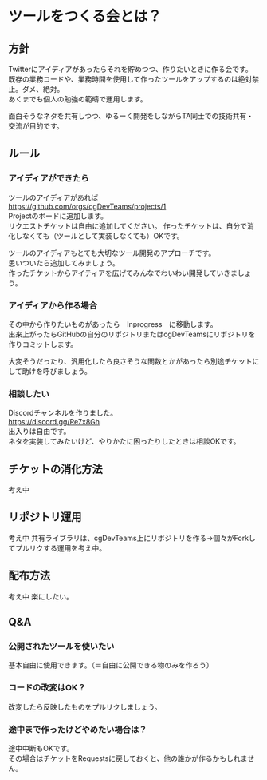 # ツールをつくる会とは？

## 方針

Twitterにアイディアがあったらそれを貯めつつ、作りたいときに作る会です。  
既存の業務コードや、業務時間を使用して作ったツールをアップするのは絶対禁止。ダメ、絶対。  
あくまでも個人の勉強の範疇で運用します。  
  
面白そうなネタを共有しつつ、ゆるーく開発をしながらTA同士での技術共有・交流が目的です。  

## ルール

### アイディアができたら
ツールのアイディアがあれば  
https://github.com/orgs/cgDevTeams/projects/1  
Projectのボードに追加します。  
リクエストチケットは自由に追加してください。
作ったチケットは、自分で消化しなくても（ツールとして実装しなくても）OKです。
  
ツールのアイディアもとても大切なツール開発のアプローチです。  
思いついたら追加してみましょう。  
作ったチケットからアイティアを広げてみんなでわいわい開発していきましょう。  

### アイディアから作る場合

その中から作りたいものがあったら　Inprogress　に移動します。  
出来上がったらGitHubの自分のリポジトリまたはcgDevTeamsにリポジトリを作りコミットします。  
  
大変そうだったり、汎用化したら良さそうな関数とかがあったら別途チケットにして助けを呼びましょう。  

### 相談したい

Discordチャンネルを作りました。  
https://discord.gg/Re7x8Gh  
出入りは自由です。  
ネタを実装してみたいけど、やりかたに困ったりしたときは相談OKです。  

## チケットの消化方法

考え中

## リポジトリ運用

考え中
共有ライブラリは、cgDevTeams上にリポジトリを作る→個々がForkしてプルリクする運用を考え中。

## 配布方法

考え中
楽にしたい。

## Q&A

### 公開されたツールを使いたい

基本自由に使用できます。（＝自由に公開できる物のみを作ろう）

### コードの改変はOK？

改変したら反映したものをプルリクしましょう。

### 途中まで作ったけどやめたい場合は？

途中中断もOKです。  
その場合はチケットをRequestsに戻しておくと、他の誰かが作るかもしれません。  
